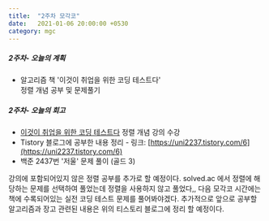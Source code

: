 ```yaml
---
title:  "2주차 모각코"
date:   2021-01-06 20:00:00 +0530
category: mgc
---
```



##### 2주차- 오늘의 계획
  - 알고리즘 책 '이것이 취업을 위한 코딩 테스트다'   
    정렬 개념 공부 및 문제풀기
  


##### 2주차- 오늘의 회고
  
  - [이것이 취업을 위한 코딩 테스트다](https://www.youtube.com/watch?v=KGyK-pNvWos&t=1683s) 정렬 개념 강의 수강
  - Tistory 블로그에 공부한 내용 정리 - 링크: [https://uni2237.tistory.com/6](https://uni2237.tistory.com/6)
  - 백준 2437번 '저울' 문제 풀이 (골드 3)
  
  강의에 포함되어있지 않은 정렬 공부를 추가로 할 예정이다.
  solved.ac 에서 정렬에 해당하는 문제를 선택하여 풀었는데 정렬을 사용하지 않고 풀었다,,
  다음 모각코 시간에는 책에 수록되어있는 실전 코딩 테스트 문제를 풀어봐야겠다.
  추가적으로 앞으로 공부할 알고리즘과 장고 관련된 내용은 위의 티스토리 블로그에 정리 할 예정이다.
  

  
